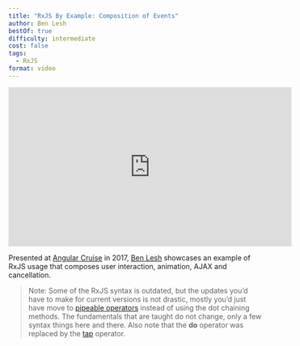 ```yaml
---
title: "RxJS By Example: Composition of Events"
author: Ben Lesh
bestOf: true
difficulty: intermediate
cost: false
tags:
  - RxJS
format: video
---
```

<iframe width="560" height="315" src="https://www.youtube.com/embed/K7AvXUNB2X8" frameborder="0" allow="accelerometer; autoplay; encrypted-media; gyroscope; picture-in-picture" allowfullscreen></iframe>

Presented at [Angular Cruise](https://ngcruise.com/#/) in 2017, [Ben Lesh](https://twitter.com/BenLesh) showcases an example of RxJS usage that composes user interaction, animation, AJAX and cancellation.

> Note: Some of the RxJS syntax is outdated, but the updates you’d have to make for current versions is not drastic, mostly you’d just have move to [pipeable operators](https://rxjs.dev/guide/v6/pipeable-operators) instead of using the dot chaining methods. The fundamentals that are taught do not change, only a few syntax things here and there. Also note that the **do** operator was replaced by the [tap](https://rxjs.dev/api/operators/tap) operator.